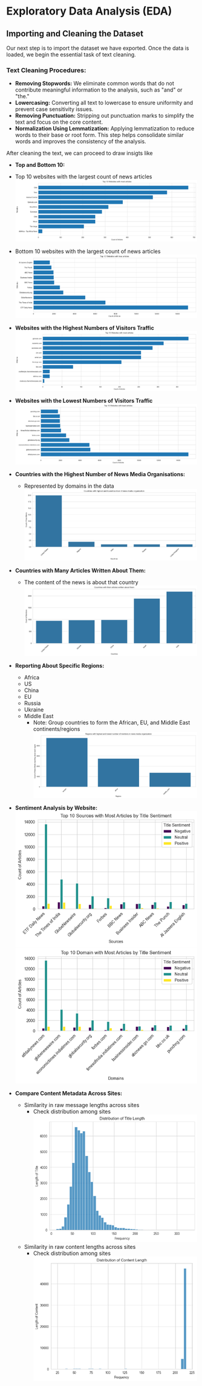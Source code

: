 #  Exploratory Data Analysis (EDA)

##  Importing and Cleaning the Dataset

 Our next step is to import the dataset we have exported. Once the data is loaded, we begin the essential task of text cleaning.

###  Text Cleaning Procedures:

-  **Removing Stopwords:** We eliminate common words that do not contribute meaningful information to the analysis, such as "and" or "the."
-  **Lowercasing:** Converting all text to lowercase to ensure uniformity and prevent case sensitivity issues.
-  **Removing Punctuation:** Stripping out punctuation marks to simplify the text and focus on the core content.
-  **Normalization Using Lemmatization:** Applying lemmatization to reduce words to their base or root form. This step helps consolidate similar words and improves the consistency of the analysis.

 After cleaning the text, we can proceed to draw insigts like 

 - **Top and Bottom 10:**
  - Top 10 websites with the largest count of news articles
![Top](../Images/2.png "Top")
  - Bottom 10 websites with the largest count of news articles
![Bottom](../Images/3.png "Bottom")

- **Websites with the Highest Numbers of Visitors Traffic**
![Top](../Images/4.png "Top")
- **Websites with the Lowest Numbers of Visitors Traffic**
![Bottom](../Images/5.png "Bottom")

- **Countries with the Highest Number of News Media Organisations:**
  - Represented by domains in the data
![Top](../Images/6.png "Top")

- **Countries with Many Articles Written About Them:**
  - The content of the news is about that country
![Top](../Images/7.png "Top")

- **Reporting About Specific Regions:**
  - Africa
  - US
  - China
  - EU
  - Russia
  - Ukraine
  - Middle East
    - Note: Group countries to form the African, EU, and Middle East continents/regions
![Top](../Images/11.png "Top")

- **Sentiment Analysis by Website:**
![Top](../Images/12.png "Top")
![Top](../Images/13.png "Top")
- **Compare Content Metadata Across Sites:**
  - Similarity in raw message lengths across sites
    - Check distribution among sites
![Top](../Images/14.png "Top")
  - Similarity in raw content lengths across sites
    - Check distribution among sites
![Top](../Images/15.png "Top")

 